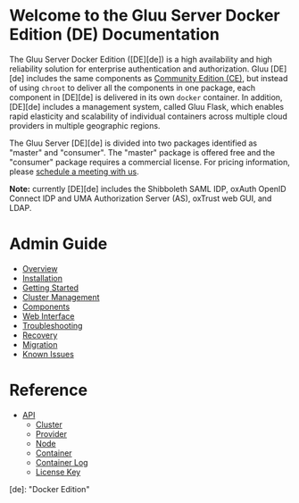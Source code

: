 # Welcome to the Gluu Server Docker Edition (DE) Documentation

The Gluu Server Docker Edition ([DE][de]) is a high availability and high reliability solution for enterprise authentication and authorization. Gluu [DE][de] includes the same components as [Community Edition (CE)](http://gluu.org/docs), but instead of using `chroot` to deliver all the components in one package, each component in [DE][de] is delivered in its own `docker` container. In addition, [DE][de] includes a management system, called Gluu Flask, which enables rapid elasticity and scalability of individual containers across multiple cloud providers in multiple geographic regions.

The Gluu Server [DE][de] is divided into two packages identified as "master" and "consumer". The "master" package is offered free and the "consumer" package requires a commercial license. For pricing information, please [schedule a meeting with us](http://gluu.org/booking).

**Note:** currently [DE][de] includes the Shibboleth SAML IDP, oxAuth OpenID Connect IDP and UMA Authorization Server (AS), oxTrust web GUI, and LDAP.

# Admin Guide
- [Overview](./admin-guide/overview/index.md)
- [Installation](./admin-guide/installation/index.md)
- [Getting Started](./admin-guide/getting-started/index.md)
- [Cluster Management](./admin-guide/cluster-management/index.md)
- [Components](./admin-guide/components/index.md)
- [Web Interface](./admin-guide/webui/index.md)
- [Troubleshooting](./admin-guide/troubleshooting/index.md)
- [Recovery](./admin-guide/recovery/index.md)
- [Migration](./admin-guide/migration/index.md)
- [Known Issues](./admin-guide/known-issues/index.md)

# Reference
- [API](./reference/api/index.md)
  - [Cluster](./reference/api/cluster.md)
  - [Provider](./reference/api/provider.md)
  - [Node](./reference/api/node.md)
  - [Container](./reference/api/container.md)
  - [Container Log](./reference/api/container_log.md)
  - [License Key](./reference/api/license_key.md)

[de]: "Docker Edition"

